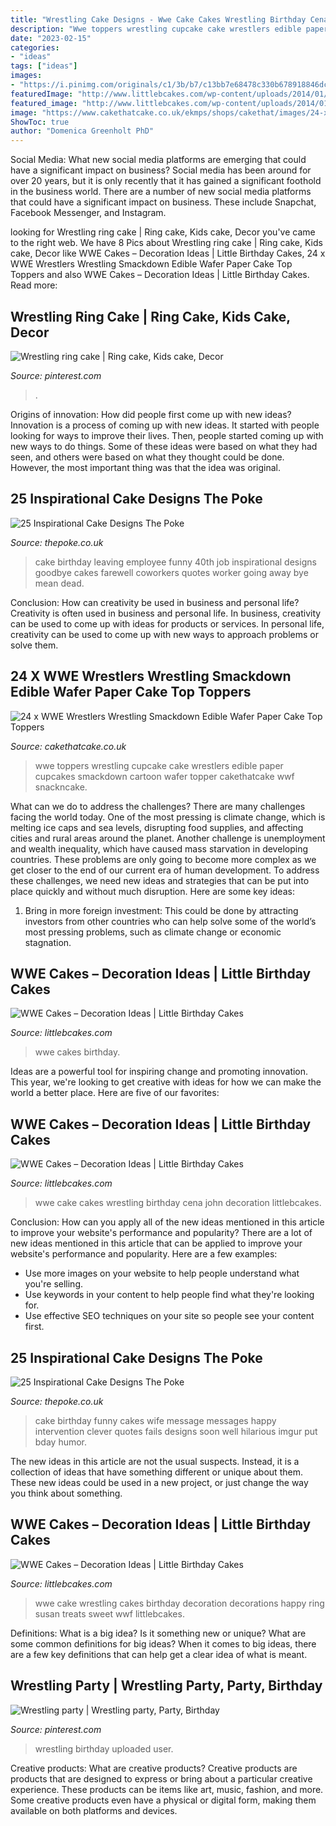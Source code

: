 ```yaml
---
title: "Wrestling Cake Designs - Wwe Cake Cakes Wrestling Birthday Cena John Decoration Littlebcakes"
description: "Wwe toppers wrestling cupcake cake wrestlers edible paper cupcakes smackdown cartoon wafer topper cakethatcake wwf snackncake"
date: "2023-02-15"
categories:
- "ideas"
tags: ["ideas"]
images:
- "https://i.pinimg.com/originals/c1/3b/b7/c13bb7e68478c330b678918846dccd37.jpg"
featuredImage: "http://www.littlebcakes.com/wp-content/uploads/2014/01/WWE-Birthday-Cakes-1024x1024.jpg"
featured_image: "http://www.littlebcakes.com/wp-content/uploads/2014/01/WWE-Wrestling-Birthday-Cakes.jpg"
image: "https://www.cakethatcake.co.uk/ekmps/shops/cakethat/images/24-x-wwe-wrestlers-wrestling-smackdown-edible-wafer-paper-cake-top-toppers-1024-p.jpg"
ShowToc: true
author: "Domenica Greenholt PhD"
---
```



Social Media: What new social media platforms are emerging that could have a significant impact on business?
Social media has been around for over 20 years, but it is only recently that it has gained a significant foothold in the business world. There are a number of new social media platforms that could have a significant impact on business. These include Snapchat, Facebook Messenger, and Instagram.

	

		
looking for Wrestling ring cake | Ring cake, Kids cake, Decor you've came to the right web. We have 8 Pics about Wrestling ring cake | Ring cake, Kids cake, Decor like WWE Cakes – Decoration Ideas | Little Birthday Cakes, 24 x WWE Wrestlers Wrestling Smackdown Edible Wafer Paper Cake Top Toppers and also WWE Cakes – Decoration Ideas | Little Birthday Cakes. Read more:
		
    
## Wrestling Ring Cake | Ring Cake, Kids Cake, Decor

<img loading=lazy src="https://i.pinimg.com/736x/f4/2e/8d/f42e8d9acd29124ea58919b20241f142.jpg" onerror="this.onerror=null;this.src='https://tse3.mm.bing.net/th?id=OIP.r9jnuMZHqnfHEEQEHx6_PgHaHN&amp;pid=15.1';" alt="Wrestling ring cake | Ring cake, Kids cake, Decor">

_Source: pinterest.com_

>. 

	

Origins of innovation: How did people first come up with new ideas?
Innovation is a process of coming up with new ideas. It started with people looking for ways to improve their lives. Then, people started coming up with new ways to do things. Some of these ideas were based on what they had seen, and others were based on what they thought could be done. However, the most important thing was that the idea was original.

    
## 25 Inspirational Cake Designs The Poke

<img loading=lazy src="https://www.thepoke.co.uk/wp-content/uploads/2013/06/5787.jpg" onerror="this.onerror=null;this.src='https://tse3.mm.bing.net/th?id=OIP.7xPR00PkFcqRJOAzPXczAQAAAA&amp;pid=15.1';" alt="25 Inspirational Cake Designs The Poke">

_Source: thepoke.co.uk_

>cake birthday leaving employee funny 40th job inspirational designs goodbye cakes farewell coworkers quotes worker going away bye mean dead. 

	

Conclusion: How can creativity be used in business and personal life?
Creativity is often used in business and personal life. In business, creativity can be used to come up with ideas for products or services. In personal life, creativity can be used to come up with new ways to approach problems or solve them.

    
## 24 X WWE Wrestlers Wrestling Smackdown Edible Wafer Paper Cake Top Toppers

<img loading=lazy src="https://www.cakethatcake.co.uk/ekmps/shops/cakethat/images/24-x-wwe-wrestlers-wrestling-smackdown-edible-wafer-paper-cake-top-toppers-1024-p.jpg" onerror="this.onerror=null;this.src='https://tse2.mm.bing.net/th?id=OIP.9guuluPwVhZvz4TbYyF2gQHaJ4&amp;pid=15.1';" alt="24 x WWE Wrestlers Wrestling Smackdown Edible Wafer Paper Cake Top Toppers">

_Source: cakethatcake.co.uk_

>wwe toppers wrestling cupcake cake wrestlers edible paper cupcakes smackdown cartoon wafer topper cakethatcake wwf snackncake. 

	

What can we do to address the challenges?
There are many challenges facing the world today. One of the most pressing is climate change, which is melting ice caps and sea levels, disrupting food supplies, and affecting cities and rural areas around the planet. Another challenge is unemployment and wealth inequality, which have caused mass starvation in developing countries. 
These problems are only going to become more complex as we get closer to the end of our current era of human development. To address these challenges, we need new ideas and strategies that can be put into place quickly and without much disruption. Here are some key ideas: 

1) Bring in more foreign investment: This could be done by attracting investors from other countries who can help solve some of the world’s most pressing problems, such as climate change or economic stagnation.

    
## WWE Cakes – Decoration Ideas | Little Birthday Cakes

<img loading=lazy src="http://www.littlebcakes.com/wp-content/uploads/2014/01/WWE-Birthday-Cakes-1024x1024.jpg" onerror="this.onerror=null;this.src='https://tse3.mm.bing.net/th?id=OIP.vnPXSG-I5egXrrUT6jUUpAHaHa&amp;pid=15.1';" alt="WWE Cakes – Decoration Ideas | Little Birthday Cakes">

_Source: littlebcakes.com_

>wwe cakes birthday. 

	

Ideas are a powerful tool for inspiring change and promoting innovation. This year, we're looking to get creative with ideas for how we can make the world a better place. Here are five of our favorites: 

    
## WWE Cakes – Decoration Ideas | Little Birthday Cakes

<img loading=lazy src="http://www.littlebcakes.com/wp-content/uploads/2014/01/WWE-Wrestling-Birthday-Cakes.jpg" onerror="this.onerror=null;this.src='https://tse2.mm.bing.net/th?id=OIP.uqxO-YUhW4t0X9yVFtD1DQHaE8&amp;pid=15.1';" alt="WWE Cakes – Decoration Ideas | Little Birthday Cakes">

_Source: littlebcakes.com_

>wwe cake cakes wrestling birthday cena john decoration littlebcakes. 

	

Conclusion: How can you apply all of the new ideas mentioned in this article to improve your website's performance and popularity?
There are a lot of new ideas mentioned in this article that can be applied to improve your website's performance and popularity. Here are a few examples: 
- Use more images on your website to help people understand what you're selling. 
- Use keywords in your content to help people find what they're looking for. 
- Use effective SEO techniques on your site so people see your content first.

    
## 25 Inspirational Cake Designs The Poke

<img loading=lazy src="https://www.thepoke.co.uk/wp-content/uploads/2013/06/BmFR5.jpg" onerror="this.onerror=null;this.src='https://tse3.mm.bing.net/th?id=OIP.8sVCXoTNS2h4_2z-QLdVzwHaNJ&amp;pid=15.1';" alt="25 Inspirational Cake Designs The Poke">

_Source: thepoke.co.uk_

>cake birthday funny cakes wife message messages happy intervention clever quotes fails designs soon well hilarious imgur put bday humor. 

	

The new ideas in this article are not the usual suspects. Instead, it is a collection of ideas that have something different or unique about them. These new ideas could be used in a new project, or just change the way you think about something.

    
## WWE Cakes – Decoration Ideas | Little Birthday Cakes

<img loading=lazy src="https://www.littlebcakes.com/wp-content/uploads/2014/01/WWE-Cake-Decorations.jpg" onerror="this.onerror=null;this.src='https://tse4.mm.bing.net/th?id=OIP.zQlwiWM_2IVZpkOuipdfyAHaFj&amp;pid=15.1';" alt="WWE Cakes – Decoration Ideas | Little Birthday Cakes">

_Source: littlebcakes.com_

>wwe cake wrestling cakes birthday decoration decorations happy ring susan treats sweet wwf littlebcakes. 

	

Definitions: What is a big idea? Is it something new or unique? What are some common definitions for big ideas?
When it comes to big ideas, there are a few key definitions that can help get a clear idea of what is meant.

    
## Wrestling Party | Wrestling Party, Party, Birthday

<img loading=lazy src="https://i.pinimg.com/originals/c1/3b/b7/c13bb7e68478c330b678918846dccd37.jpg" onerror="this.onerror=null;this.src='https://tse3.mm.bing.net/th?id=OIP.U8qnORgzKaMbvUvryXP6QgHaJ4&amp;pid=15.1';" alt="Wrestling party | Wrestling party, Party, Birthday">

_Source: pinterest.com_

>wrestling birthday uploaded user. 

	

Creative products: What are creative products?
Creative products are products that are designed to express or bring about a particular creative experience. These products can be items like art, music, fashion, and more. Some creative products even have a physical or digital form, making them available on both platforms and devices.

